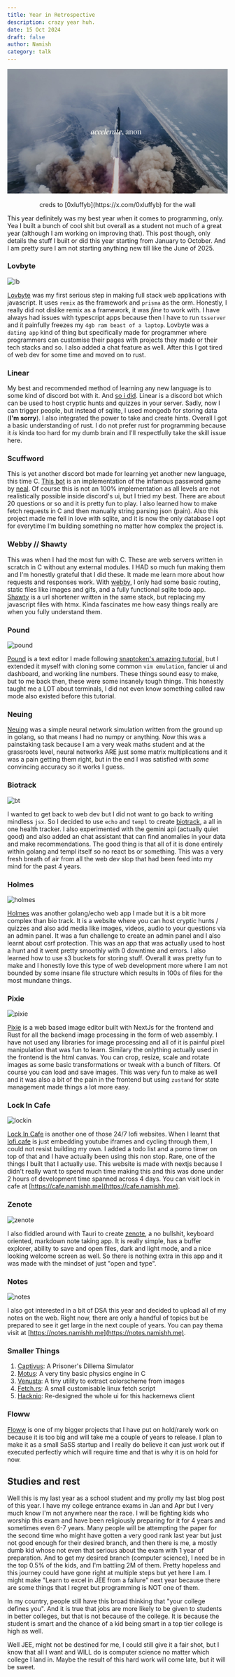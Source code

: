 ```yaml
---
title: Year in Retrospective 
description: crazy year huh. 
date: 15 Oct 2024
draft: false
author: Namish 
category: talk
---
```


![accelerate](/static/images/accelerate.jpg)
<div class="mb-2" align="center">
creds to [0xluffyb](https://x.com/0xluffyb) for the wall
</div>

This year definitely was my best year when it comes to programming, only. Yea I built a bunch of cool shit but overall as a student not much of a great year (although I am working on improving that). This post though, only details the stuff I built or did this year starting from January to October. And I am pretty sure I am not starting anything new till like the June of 2025. 

### Lovbyte

![lb](https://i.imgur.com/v8FxPyT.png)

[Lovbyte](https://github.com/namishh/lovbyte) was my first serious step in making full stack web applications with javascript. It uses `remix` as the framework and `prisma` as the orm. Honestly, I really did not dislike remix as a framework, it was _fine_ to work with. I have always had issues with typescript apps because then I have to run `tsserver` and it painfully freezes my `4gb ram beast of a laptop`. Lovbyte was a `dating app` kind of thing but specifically made for programmer where programmers can customise their pages with projects they made or their tech stacks and so. I also added a chat feature as well. After this I got tired of web dev for some time and moved on to rust. 

### Linear

My best and recommended method of learning any new language is to some kind of discord bot with it. And [so i did](https://github.com/namishh/linear). Linear is a discord bot which can be used to host cryptic hunts and quizzes in your server. Sadly, now I can trigger people, but instead of sqlite, I used mongodb for storing data (**I'm sorry**). I also integrated the power to take and create hints. Overall I got a basic understanding of rust. I do not prefer rust for programming because it _is_ kinda too hard for my dumb brain and I'll respectfully take the skill issue here.

### Scuffword 

This is yet another discord bot made for learning yet another new language, this time C. [This bot](https://github.com/namishh/scuffword) is an implementation of the infamous password game by [neal](https://neal.fun). Of course this is not an 100% implementation as all levels are not realistically possible inside discord's ui, but I tried my best. There are about 20 questions or so and it is pretty fun to play. I also learned how to make fetch requests in C and then manually string parsing json (pain). Also this project made me fell in love with sqlite, and it is now the only database I opt for everytime I'm building something no matter how complex the project is.

### Webby // Shawty

This was when I had the most fun with C. These are web servers written in scratch in C without any external modules. I HAD so much fun making them and I'm honestly grateful that I did these. It made me learn more about how requests and responses work. With [webby](https://github.com/namishh/webby), I only had some basic routing, static files like images and gifs, and a fully functional sqlite todo app. [Shawty](https://github.com/namishh/shawty) is a url shortener written in the same stack, but replacing my javascript files with htmx. Kinda fascinates me how easy things really are when you fully understand them.

### Pound

![pound](https://i.imgur.com/q5I6zJt.png)

[Pound](https://github.com/namishh/pound) is a text editor I made following [snaptoken's amazing tutorial](https://viewsourcecode.org/snaptoken/kilo/), but I extended it myself with cloning some common `vim emulation`, fancier ui and dashboard, and working line numbers. These things sound easy to make, but to me back then, these were some insanely tough things. This honestly taught me a LOT about terminals, I did not even know something called raw mode also existed before this tutorial.

### Neuing 

[Neuing](https://github.com/namishh/neuing) was a simple neural network simulation written from the ground up in golang, so that means I had no numpy or anything. Now this was a painstaking task because I am a very weak maths student and at the grassroots level, neural networks ARE just some matrix multiplications and it was a pain getting them right, but in the end I was satisfied with _some_ convincing accuracy so it works I guess.

### Biotrack 

![bt](https://i.imgur.com/NNaq5Lp.png)

I wanted to get back to web dev but I did not want to go back to writing mindless `jsx`. So I decided to use `echo` and `templ` to create [biotrack](https://git.new/biotrack), a all in one health tracker. I also experimented with the gemini api (actually quiet good) and also added an chat assistant that can find anomalies in your data and make recommendations. The good thing is that all of it is done entirely within golang and templ itself so no react bs or something. This was a very fresh breath of air from all the web dev slop that had been feed into my mind for the past 4 years.

### Holmes 

![holmes](https://i.imgur.com/m87qXdv.png)

[Holmes](https://github.com/namishh/holmes) was another golang/echo web app I made but it is a bit more complex than bio track. It is a website where you can host cryptic hunts / quizzes and also add media like images, videos, audio to your questions via an admin panel. It was a fun challenge to create an admin panel and I also learnt about csrf protection. This was an app that was actually used to host a hunt and it went pretty smoothly with 0 downtime and errors. I also learned how to use s3 buckets for storing stuff. Overall it was pretty fun to make and I honestly love this type of web development more where I am not bounded by some insane file structure which results in 100s of files for the most mundane things.

### Pixie

![pixie](https://i.imgur.com/rNaopDH.png)

[Pixie](https://github.com/namishh/pixie) is a web based image editor built with NextJs for the frontend and Rust for all the backend image processing in the form of web assembly. I have not used any libraries for image processing and all of it is painful pixel manipulation that was fun to learn. Similary the onlything actually used in the frontend is the html canvas. You can crop, resize, scale and rotate images as some basic transformations or tweak with a bunch of filters. Of course you can load and save images. This was very fun to make as well and it was also a bit of the pain in the frontend but using `zustand` for state management made things a lot more easy.

### Lock In Cafe

![lockin](https://i.imgur.com/qv3Lkkl.png)

[Lock In Cafe](https://github.com/namishh/lockin) is another one of those 24/7 lofi websites. When I learnt that [lofi.cafe](https://lofi.cafe) is just embedding youtube iframes and cycling through them, I could not resist building my own. I added a todo list and a pomo timer on top of that and I have actually been using this non stop. Rare, one of the things I built that I actually use. This website is made with nextjs because I didn't really want to spend much time making this and this was done under 2 hours of development time spanned across 4 days. You can visit lock in cafe at [https://cafe.namishh.me](https://cafe.namishh.me).

### Zenote 

![zenote](https://i.imgur.com/ryA9Aq6.png)

I also fiddled around with Tauri to create [zenote](https://github.com/namishh/zenote), a no bullshit, keyboard oriented, markdown note taking app. It is really simple, has a buffer explorer, ability to save and open files, dark and light mode, and a nice looking welcome screen as well. So there is nothing extra in this app and it was made with the mindset of just "open and type".

### Notes 

![notes](https://i.imgur.com/SnFRveH.png)

I also got interested in a bit of DSA this year and decided to upload all of my notes on the web. Right now, there are only a handful of topics but be prepared to see it get large in the next couple of years. You can pay thema visit at [https://notes.namishh.me](https://notes.namishh.me).

### Smaller Things 

1. [Captivus](https://github.com/namishh/captivus): A Prisoner's Dillema Simulator 
2. [Motus](https://github.com/namishh/motus): A very tiny basic physics engine in C 
3. [Venusta](https://github.com/namishh/venusta): A tiny utility to extract colorscheme from images
4. [Fetch.rs](https://github.com/namishh/fetch.rs): A small customisable linux fetch script
5. [Hacknio](https://hacknio.vercel.app): Re-designed the whole ui for this hackernews client

### Floww 

[Floww](https://git.new/floww) is one of my bigger projects that I have put on hold/rarely work on because it is too big and will take me a couple of years to release. I plan to make it as a small SaSS startup and I really do believe it can just work out if executed perfectly which will require time and that is why it is on hold for now.


## Studies and rest

Well this is my last year as a school student and my prolly my last blog post of this year. I have my college entrance exams in Jan and Apr but I very much know I'm not anywhere near the race. I will be fighting kids who worship this exam and have been religiously preparing for it for 4 years and sometimes even 6-7 years. Many people will be attempting the paper for the second time who might have gotten a very good rank last year but just not good enough for their desired branch, and then there is me, a mostly dumb kid whose not even that serious about the exam with 1 year of preparation. And to get my desired branch (computer science), I need be in the top 0.5% of the kids, and I'm battling 2M of them. Pretty hopeless and this journey could have gone right at multiple steps but yet here I am. I might make "Learn to excel in JEE from a failure" next year because there are some things that I regret but programming is NOT one of them.

In my country, people still have this broad thinking that "your college defines you". And it is true that jobs are more likely to be given to students in better colleges, but that is not because of the college. It is because the student is smart and the chance of a kid being smart in a top tier college is high as well.

Well JEE, might not be destined for me, I could still give it a fair shot, but I know that all I want and WILL do is computer science no matter which college I land in. Maybe the result of this hard work will come late, but it will be sweet.
